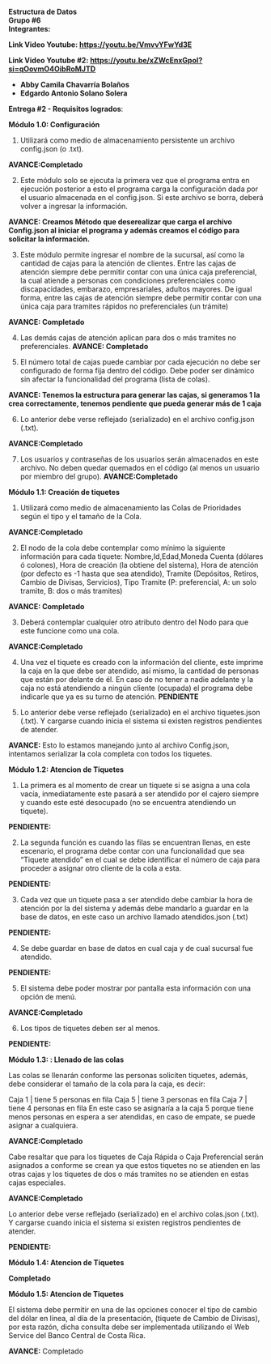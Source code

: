 <b>Estructura de Datos<br>
Grupo #6<br>
Integrantes:<br>

Link Video Youtube: https://youtu.be/VmvvYFwYd3E <br>

Link Video Youtube #2: https://youtu.be/xZWcEnxGpoI?si=qOovmO4OibRoMJTD <br>

- Abby Camila Chavarría Bolaños
- Edgardo Antonio Solano Solera</b>

<b>Entrega #2 - Requisitos logrados</b>:

<b>Módulo 1.0: Configuración</b>
  
1. Utilizará como medio de almacenamiento persistente un archivo config.json (o .txt).

<b>AVANCE:Completado</b>

2. Este módulo solo se ejecuta la primera vez que el programa entra en ejecución posterior a esto el programa carga la 
configuración dada por el usuario almacenada en el config.json. Si este archivo se borra, deberá volver a ingresar la información.

<b>AVANCE: Creamos Método que deserealizar que carga el archivo Config.json al iniciar el programa y además creamos el código para solicitar la información.</b>

3. Este módulo permite ingresar el nombre de la sucursal, así como la cantidad de cajas para la atención de clientes. Entre las cajas de atención siempre debe permitir contar con una única caja preferencial, la cual atiende a personas con condiciones preferenciales como
discapacidades, embarazo, empresariales, adultos mayores. De igual forma, entre las cajas de atención siempre debe permitir contar con una única caja para tramites rápidos no preferenciales (un trámite)

<b>AVANCE: Completado</b>

4. Las demás cajas de atención aplican para dos o más tramites no preferenciales. 
<b>AVANCE: Completado</b>

5. El número total de cajas puede cambiar por cada ejecución no debe ser configurado de forma fija dentro del código. Debe poder ser dinámico sin afectar la funcionalidad del programa (lista de colas).

<b>AVANCE: Tenemos la estructura para generar las cajas, si generamos 1 la crea correctamente, tenemos pendiente que pueda generar más de 1 caja</b>

6. Lo anterior debe verse reflejado (serializado) en el archivo config.json (.txt).

<b>AVANCE:Completado</b>
   
7. Los usuarios y contraseñas de los usuarios serán almacenados en este archivo. No deben quedar quemados en el código (al menos un usuario por miembro del grupo).
<b>AVANCE:Completado</b> 


<b>Módulo 1.1: Creación de tiquetes</b>

1. Utilizará como medio de almacenamiento las Colas de Prioridades según el tipo y el tamaño de la Cola.

<b> AVANCE:Completado</b> 

2. El nodo de la cola debe contemplar como mínimo la siguiente información para cada tiquete: Nombre,Id,Edad,Moneda Cuenta (dólares ó colones), Hora de creación (la obtiene del sistema), Hora de atención (por defecto es -1 hasta que sea atendido), Tramite (Depósitos, Retiros, Cambio de Divisas, Servicios), Tipo Tramite (P: preferencial, A: un solo tramite, B: dos o más tramites)

<b>AVANCE: Completado</b> 

3. Deberá contemplar cualquier otro atributo dentro del Nodo para que este funcione como una cola.

<b>AVANCE:Completado</b> 

4. Una vez el tiquete es creado con la información del cliente, este imprime la caja en la que debe ser atendido, así mismo, la cantidad de personas que están por delante de él. En caso de no tener a nadie adelante y la caja no está atendiendo a ningún cliente (ocupada) el programa debe indicarle que ya es su turno de atención.
<b>PENDIENTE</b>

5. Lo anterior debe verse reflejado (serializado) en el archivo tiquetes.json (.txt). Y cargarse cuando inicia el sistema si existen registros pendientes de atender.
   
<b>AVANCE:</b> Esto lo estamos manejando junto al archivo Config.json, intentamos serializar la cola completa con todos los tiquetes.



<b>Módulo 1.2: Atencion de Tiquetes</b>


1. La primera es al momento de crear un tiquete si se asigna a una cola vacía, inmediatamente este pasará a ser atendido por el cajero siempre y cuando este esté
desocupado (no se encuentra atendiendo un tiquete).

<b>PENDIENTE:</b>


2. La segunda función es cuando las filas se encuentran llenas, en este escenario, el programa debe contar con una funcionalidad que sea “Tiquete atendido” en el cual se debe identificar el número de caja para proceder a asignar otro cliente de la cola a esta.

<b>PENDIENTE:</b>

3. Cada vez que un tiquete pasa a ser atendido debe cambiar la hora de atención por la del sistema y además debe mandarlo a guardar en la base de datos, en este caso
un archivo llamado atendidos.json (.txt)

<b>PENDIENTE:</b>

4. Se debe guardar en base de datos en cual caja y de cual sucursal fue atendido.

<b>PENDIENTE:</b>

5. El sistema debe poder mostrar por pantalla esta información con una opción de menú.

<b>AVANCE:Completado</b> 

6. Los tipos de tiquetes deben ser al menos.

<b>PENDIENTE:</b>



<b>Módulo 1.3: : Llenado de las colas </b>

Las colas se llenarán conforme las personas soliciten tiquetes, además, debe considerar
el tamaño de la cola para la caja, es decir:

Caja 1 | tiene 5 personas en fila
Caja 5 | tiene 3 personas en fila
Caja 7 | tiene 4 personas en fila
En este caso se asignaría a la caja 5 porque tiene menos personas en espera a ser
atendidas, en caso de empate, se puede asignar a cualquiera.

<b>AVANCE:Completado</b> 


Cabe resaltar que para los tiquetes de Caja Rápida o Caja Preferencial serán asignados
a conforme se crean ya que estos tiquetes no se atienden en las otras cajas y los
tiquetes de dos o más tramites no se atienden en estas cajas especiales.

<b>AVANCE:Completado</b> 


Lo anterior debe verse reflejado (serializado) en el archivo colas.json (.txt). Y cargarse
cuando inicia el sistema si existen registros pendientes de atender.

<b>PENDIENTE:</b>



<b>Módulo 1.4: Atencion de Tiquetes</b>

<b>Completado</b>


<b>Módulo 1.5: Atencion de Tiquetes</b>

El sistema debe permitir en una de las opciones conocer el tipo de cambio del dólar en línea, al día de la presentación, 
(tiquete de Cambio de Divisas), por esta razón, dicha consulta debe ser implementada utilizando el Web Service del Banco 
Central de Costa Rica.

<b>AVANCE:</b> Completado